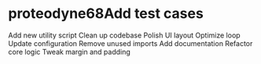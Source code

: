 # proteodyne68Add test cases
Add new utility script
Clean up codebase
Polish UI layout
Optimize loop
Update configuration
Remove unused imports
Add documentation
Refactor core logic
Tweak margin and padding
